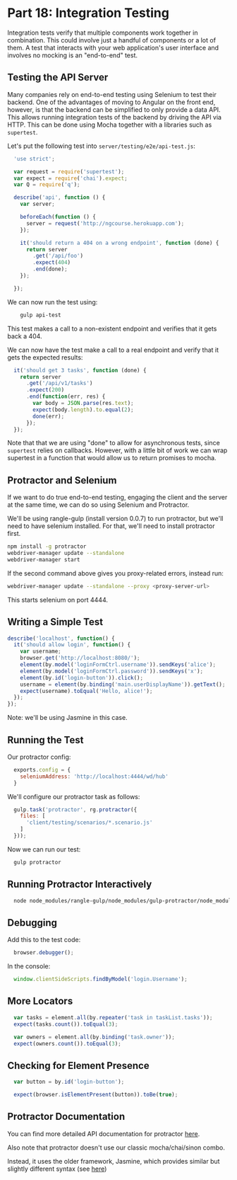 # Part 18: Integration Testing

Integration tests verify that multiple components work together in
combination. This could involve just a handful of components or a lot of
them. A test that interacts with your web application's user interface and
involves no mocking is an "end-to-end" test.

## Testing the API Server

Many companies rely on end-to-end testing using Selenium to test their
backend. One of the advantages of moving to Angular on the front end, however,
is that the backend can be simplified to only provide a data API. This allows
running integration tests of the backend by driving the API via HTTP. This can
be done using Mocha together with a libraries such as `supertest`.

Let's put the following test into `server/testing/e2e/api-test.js`:

```javascript
  'use strict';

  var request = require('supertest');
  var expect = require('chai').expect;
  var Q = require('q');

  describe('api', function () {
    var server;

    beforeEach(function () {
      server = request('http://ngcourse.herokuapp.com');
    });

    it('should return a 404 on a wrong endpoint', function (done) {
      return server
        .get('/api/foo')
        .expect(404)
        .end(done);
    });

  });
```

We can now run the test using:

```bash
    gulp api-test
```

This test makes a call to a non-existent endpoint and verifies that it gets
back a 404.

We can now have the test make a call to a real endpoint and verify that it
gets the expected results:

```javascript
  it('should get 3 tasks', function (done) {
    return server
      .get('/api/v1/tasks')
      .expect(200)
      .end(function(err, res) {
        var body = JSON.parse(res.text);
        expect(body.length).to.equal(2);
        done(err);
      });
  });
```

Note that that we are using "done" to allow for asynchronous tests, since
`supertest` relies on callbacks. However, with a little bit of work we can
wrap supertest in a function that would allow us to return promises to mocha.

## Protractor and Selenium

If we want to do true end-to-end testing, engaging the client and the server
at the same time, we can do so using Selenium and Protractor.

We'll be using rangle-gulp (install version 0.0.7) to run protractor, but we'll need to have selenium installed. For that, we'll need to install protractor first.

```bash
npm install -g protractor
webdriver-manager update --standalone
webdriver-manager start
```

If the second command above gives you proxy-related errors, instead run:

```bash
webdriver-manager update --standalone --proxy <proxy-server-url>
```

This starts selenium on port 4444.

## Writing a Simple Test

```javascript
describe('localhost', function() {
  it('should allow login', function() {
    var username;
    browser.get('http://localhost:8080/');
    element(by.model('loginFormCtrl.username')).sendKeys('alice');
    element(by.model('loginFormCtrl.password')).sendKeys('x');
    element(by.id('login-button')).click();
    username = element(by.binding('main.userDisplayName')).getText();
    expect(username).toEqual('Hello, alice!');
  });
});
```

Note: we'll be using Jasmine in this case.

## Running the Test

Our protractor config:

```javascript
  exports.config = {
    seleniumAddress: 'http://localhost:4444/wd/hub'
  }
```

We'll configure our protractor task as follows:

```javascript
  gulp.task('protractor', rg.protractor({
    files: [
      'client/testing/scenarios/*.scenario.js'
    ]
  }));
```

Now we can run our test:

```bash
  gulp protractor
```

## Running Protractor Interactively

```bash
  node node_modules/rangle-gulp/node_modules/gulp-protractor/node_modules/protractor/bin/elementexplorer.js http://localhost:8080/
```

## Debugging

Add this to the test code:

```javascript
  browser.debugger();
```

In the console:

```javascript
  window.clientSideScripts.findByModel('login.Username');
```

## More Locators

```javascript
  var tasks = element.all(by.repeater('task in taskList.tasks'));
  expect(tasks.count()).toEqual(3);

  var owners = element.all(by.binding('task.owner'));
  expect(owners.count()).toEqual(3);
```

## Checking for Element Presence

```javascript
  var button = by.id('login-button');

  expect(browser.isElementPresent(button)).toBe(true);
```

## Protractor Documentation

You can find more detailed API documentation for protractor
[here](http://angular.github.io/protractor/#/api).

Also note that protractor doesn't use our classic mocha/chai/sinon combo.

Instead, it uses the older framework, Jasmine, which provides similar but
slightly different syntax (see
[here](http://jasmine.github.io/2.0/introduction.html))
